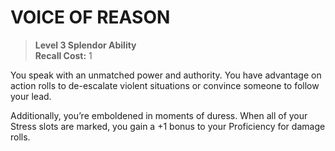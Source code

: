 # VOICE OF REASON

> **Level 3 Splendor Ability**  
> **Recall Cost:** 1

You speak with an unmatched power and authority. You have advantage on action rolls to de-escalate violent situations or convince someone to follow your lead.

Additionally, you’re emboldened in moments of duress. When all of your Stress slots are marked, you gain a +1 bonus to your Proficiency for damage rolls.
